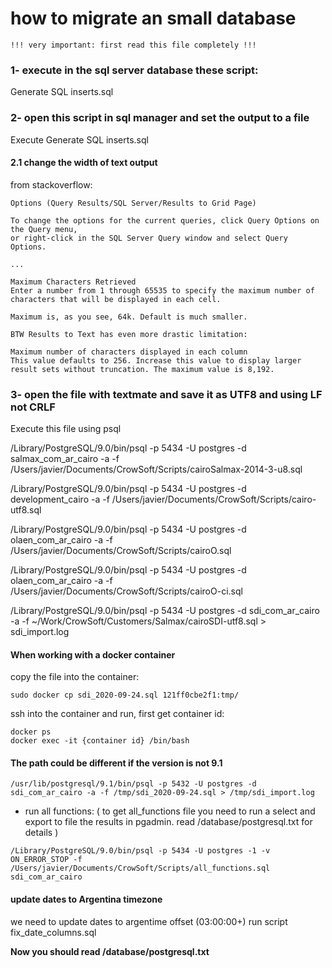 # how to migrate an small database

```
!!! very important: first read this file completely !!!
```



### 1- execute in the sql server database these script:

Generate SQL inserts.sql

### 2- open this script in sql manager and set the output to a file

Execute Generate SQL inserts.sql

#### 2.1 change the width of text output

from stackoverflow:

    Options (Query Results/SQL Server/Results to Grid Page)

    To change the options for the current queries, click Query Options on the Query menu,
    or right-click in the SQL Server Query window and select Query Options.

    ...

    Maximum Characters Retrieved
    Enter a number from 1 through 65535 to specify the maximum number of characters that will be displayed in each cell.

    Maximum is, as you see, 64k. Default is much smaller.

    BTW Results to Text has even more drastic limitation:

    Maximum number of characters displayed in each column
    This value defaults to 256. Increase this value to display larger result sets without truncation. The maximum value is 8,192.


### 3- open the file with textmate and save it as UTF8 and using LF not CRLF

Execute this file using psql

/Library/PostgreSQL/9.0/bin/psql -p 5434 -U postgres -d salmax_com_ar_cairo -a -f /Users/javier/Documents/CrowSoft/Scripts/cairoSalmax-2014-3-u8.sql

/Library/PostgreSQL/9.0/bin/psql -p 5434 -U postgres -d development_cairo -a -f /Users/javier/Documents/CrowSoft/Scripts/cairo-utf8.sql

/Library/PostgreSQL/9.0/bin/psql -p 5434 -U postgres -d olaen_com_ar_cairo -a -f /Users/javier/Documents/CrowSoft/Scripts/cairoO.sql

/Library/PostgreSQL/9.0/bin/psql -p 5434 -U postgres -d olaen_com_ar_cairo -a -f /Users/javier/Documents/CrowSoft/Scripts/cairoO-ci.sql

/Library/PostgreSQL/9.0/bin/psql -p 5434 -U postgres -d sdi_com_ar_cairo -a -f ~/Work/CrowSoft/Customers/Salmax/cairoSDI-utf8.sql > sdi_import.log

#### When working with a docker container
copy the file into the container:

```
sudo docker cp sdi_2020-09-24.sql 121ff0cbe2f1:tmp/
```

ssh into the container and run, first get container id:
```
docker ps
docker exec -it {container id} /bin/bash
```

#### The path could be different if the version is not 9.1
```
/usr/lib/postgresql/9.1/bin/psql -p 5432 -U postgres -d sdi_com_ar_cairo -a -f /tmp/sdi_2020-09-24.sql > /tmp/sdi_import.log
```

- run all functions: ( to get all_functions file you need to run a select and export to file the results in pgadmin.
read /database/postgresql.txt for details )

```
/Library/PostgreSQL/9.0/bin/psql -p 5434 -U postgres -1 -v ON_ERROR_STOP -f /Users/javier/Documents/CrowSoft/Scripts/all_functions.sql sdi_com_ar_cairo
```

#### update dates to Argentina timezone
we need to update dates to argentime offset (03:00:00+)
run script
fix_date_columns.sql

**Now you should read /database/postgresql.txt**
